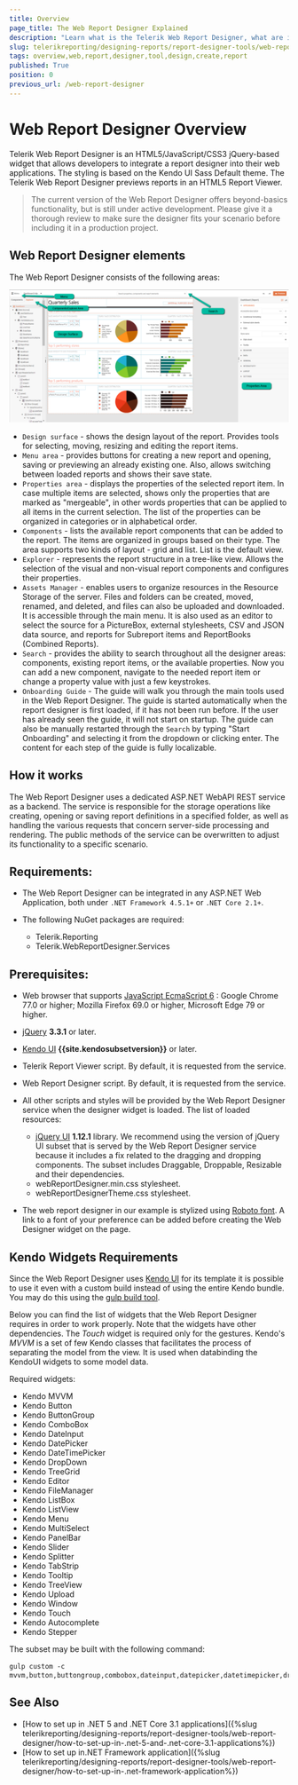 ```yaml
---
title: Overview
page_title: The Web Report Designer Explained
description: "Learn what is the Telerik Web Report Designer, what are its dependencies and how it works compared to the other designing tools."
slug: telerikreporting/designing-reports/report-designer-tools/web-report-designer/overview
tags: overview,web,report,designer,tool,design,create,report
published: True
position: 0
previous_url: /web-report-designer
---
```


# Web Report Designer Overview

Telerik Web Report Designer is an HTML5/JavaScript/CSS3 jQuery-based widget that allows developers to integrate a report designer into their web applications. The styling is based on the Kendo UI Sass Default theme. The Telerik Web Report Designer previews reports in an HTML5 Report Viewer.

> The current version of the Web Report Designer offers beyond-basics functionality, but is still under active development. Please give it a thorough review to make sure the designer fits your scenario before including it in a production project.

## Web Report Designer elements

The Web Report Designer consists of the following areas:

![An image highlighting the Web Report Designer's main areas/functionalities](images/Designer/web-report-designer-dashboard.png)

* `Design surface` - shows the design layout of the report. Provides tools for selecting, moving, resizing and editing the report items.
* `Menu area` - provides buttons for creating a new report and opening, saving or previewing an already existing one. Also, allows switching between loaded reports and shows their save state.
* `Properties area` - displays the properties of the selected report item. In case multiple items are selected, shows only the properties that are marked as "mergeable", in other words properties that can be applied to all items in the current selection. The list of the properties can be organized in categories or in alphabetical order.
* `Components` - lists the available report components that can be added to the report. The items are organized in groups based on their type. The area supports two kinds of layout - grid and list. List is the default view.
* `Explorer` - represents the report structure in a tree-like view. Allows the selection of the visual and non-visual report components and configures their properties.
* `Assets Manager` - enables users to organize resources in the Resource Storage of the server. Files and folders can be created, moved, renamed, and deleted, and files can also be uploaded and downloaded. It is accessible through the main menu. It is also used as an editor to select the source for a PictureBox, external stylesheets, CSV and JSON data source, and reports for Subreport items and ReportBooks (Combined Reports).
* `Search` - provides the ability to search throughout all the designer areas: components, existing report items, or the available properties. Now you can add a new component, navigate to the needed report item or change a property value with just a few keystrokes.
* `Onboarding Guide` - The guide will walk you through the main tools used in the Web Report Designer. The guide is started automatically when the report designer is first loaded, if it has not been run before. If the user has already seen the guide, it will not start on startup. The guide can also be manually restarted through the `Search` by typing "Start Onboarding" and selecting it from the dropdown or clicking enter. The content for each step of the guide is fully localizable.

## How it works

The Web Report Designer uses a dedicated ASP.NET WebAPI REST service as a backend. The service is responsible for the storage operations like creating, opening or saving report definitions in a specified folder, as well as handling the various requests that concern server-side processing and rendering. The public methods of the service can be overwritten to adjust its functionality to a specific scenario.

## Requirements:

* The Web Report Designer can be integrated in any ASP.NET Web Application, both under `.NET Framework 4.5.1+` or `.NET Core 2.1+`.
* The following NuGet packages are required:

	+ Telerik.Reporting
	+ Telerik.WebReportDesigner.Services

## Prerequisites:

* Web browser that supports [JavaScript EcmaScript 6](https://es6.io) : Google Chrome 77.0 or higher; Mozilla Firefox 69.0 or higher, Microsoft Edge 79 or higher.
* [jQuery](http://jquery.com/download/) __3.3.1__ or later.
* [Kendo UI](http://www.kendoui.com/) __{{site.kendosubsetversion}}__ or later.
* Telerik Report Viewer script. By default, it is requested from the service.
* Web Report Designer script. By default, it is requested from the service.
* All other scripts and styles will be provided by the Web Report Designer service when the designer widget is loaded. The list of loaded resources:

	+ [jQuery UI](https://jqueryui.com/) __1.12.1__ library. We recommend using the version of jQuery UI subset that is served by the Web Report Designer service because it includes a fix related to the dragging and dropping components. The subset includes Draggable, Droppable, Resizable and their dependencies.
	+ webReportDesigner.min.css stylesheet.
	+ webReportDesignerTheme.css stylesheet.

* The web report designer in our example is stylized using [Roboto font](https://fonts.google.com/specimen/Roboto). A link to a font of your preference can be added before creating the Web Designer widget on the page.

## Kendo Widgets Requirements

Since the Web Report Designer uses [Kendo UI](https://www.telerik.com/kendo-ui) for its template it is possible to use it even with a custom build instead of using the entire Kendo bundle. You may do this using the [gulp build tool](https://docs.telerik.com/kendo-ui/intro/scripts/what-you-need#using-gulp).

Below you can find the list of widgets that the Web Report Designer requires in order to work properly. Note that the widgets have other dependencies. The _Touch_ widget is required only for the gestures. Kendo's _MVVM_ is a set of few Kendo classes that facilitates the process of separating the model from the view. It is used when databinding the KendoUI widgets to some model data.

Required widgets:

* Kendo MVVM
* Kendo Button
* Kendo ButtonGroup
* Kendo ComboBox
* Kendo DateInput
* Kendo DatePicker
* Kendo DateTimePicker
* Kendo DropDown
* Kendo TreeGrid
* Kendo Editor
* Kendo FileManager
* Kendo ListBox
* Kendo ListView
* Kendo Menu
* Kendo MultiSelect
* Kendo PanelBar
* Kendo Slider
* Kendo Splitter
* Kendo TabStrip
* Kendo Tooltip
* Kendo TreeView
* Kendo Upload
* Kendo Window
* Kendo Touch
* Kendo Autocomplete
* Kendo Stepper

The subset may be built with the following command:

````
gulp custom -c mvvm,button,buttongroup,combobox,dateinput,datepicker,datetimepicker,dropdowntree,grid,editor,filemanager,listbox,listview,menu,multiselect,panelbar,slider,splitter,tabstrip,tooltip,treeview,upload,window,touch,autocomplete,stepper
````


## See Also

* [How to set up in .NET 5 and .NET Core 3.1 applications]({%slug telerikreporting/designing-reports/report-designer-tools/web-report-designer/how-to-set-up-in-.net-5-and-.net-core-3.1-applications%})
* [How to set up in.NET Framework application]({%slug telerikreporting/designing-reports/report-designer-tools/web-report-designer/how-to-set-up-in-.net-framework-application%})
